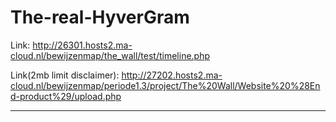 # The-real-HyverGram

Link: http://26301.hosts2.ma-cloud.nl/bewijzenmap/the_wall/test/timeline.php

Link(2mb limit disclaimer): http://27202.hosts2.ma-cloud.nl/bewijzenmap/periode1.3/project/The%20Wall/Website%20%28End-product%29/upload.php

--------------------------------------------------------------------------------------------------------
